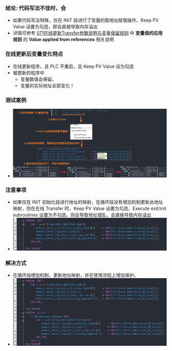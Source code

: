 ### 结论: 代码写法不佳时，会
- 如果代码写法特殊，仅在 INIT 段进行了变量的取地址赋值操作，Keep PV Value 设置为勾选，即会直接导致内存溢出
- 详情可参考 [071在线更新Transfer参数说明与变量保留规则](071在线更新Transfer参数说明与变量保留规则.md) 中 **变量值的应用规则** 的 **Value applied from references** 相关说明

### 在线更新后变量变化特点
- 在线更新程序，且 PLC 不重启，且 Keep PV Value 设为勾选
- 被更新的程序中
    - 变量数值会保留。
    - 变量的实际地址全部变化！

### 测试案例
- ![](FILES/073在线更新会导致程序内存溢出吗/image-20230611161645122.png)

### 注意事项
- 如果仅在 INIT 初始化段进行地址的映射，在循环段没有增加机制更新此地址映射，则在在线 Transfer 时，Keep PV Value 设置为勾选，Execute exit/init subroutines 设置为不勾选，则会导致地址错乱，会直接导致内存溢出
- ![](FILES/073在线更新会导致程序内存溢出吗/image-20230611162358197.png)

### 解决方式
- 在循环段增加机制，更新地址映射，并在使用流程上增加保护。
- ![](FILES/073在线更新会导致程序内存溢出吗/image-20230611162610207.png)

